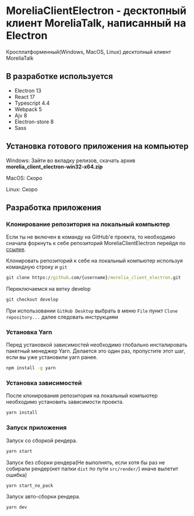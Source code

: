 # MoreliaClientElectron - десктопный клиент MoreliaTalk, написанный на Electron
Кросплатформенный(Windows, MacOS, Linux) десктопный клиент MoreliaTalk
## В разработке используется
- Electron 13
- React 17
- Typescript 4.4
- Webpack 5
- Ajv 8
- Electron-store 8
- Sass

## Установка готового приложения на компьютер

Windows: Зайти во вкладку релизов, скачать архив **morelia_client_electron-win32-x64.zip**

MacOS: Скоро

Linux: Скоро

## Разработка приложения
### Клонирование репозитория на локальный компьютер

Если ты не включен в команду на GitHub'е проекта, то необходимо сначала форкнуть к себе репозиторий MoreliaClientElectron перейдя по [ссылке](https://github.com/MoreliaTalk/morelia_client_electron/fork).

Клонировать репозиторий к себе на локальный компьютер используя командную строку и `git`

``` cmd
git clone https://github.com/{username}/morelia_client_electron.git
```

Переключаемся на ветку develop

```cmd
git checkout develop
```

При использовании `GitHub Desktop` выбрать в меню `File` пункт `Clone repository...` далее следовать инструкциям

### Установка Yarn

Перед установкой зависимостей необходимо глобально инсталировать пакетный менеджер Yarn. Делается это один раз, пропустите этот шаг, если вы уже установили yarn ранее.

``` cmd
npm install -g yarn
```

### Установка зависимостей

После клонирования репозитория на локальный компьютер необходимо установить зависимости проекта.

``` cmd
yarn install
```

### Запуск приложения

Запуск со сборкой рендера.

``` cmd
yarn start
```

Запуск без сборки рендера(Не выполнять, если хотя бы раз не собирали рендер(нет папки `dist` по пути `src/render/`) иначе вылетит ошибка)

``` cmd
yarn start_no_pack
```

Запуск авто-сборки рендера.

``` cmd
yarn dev
```

